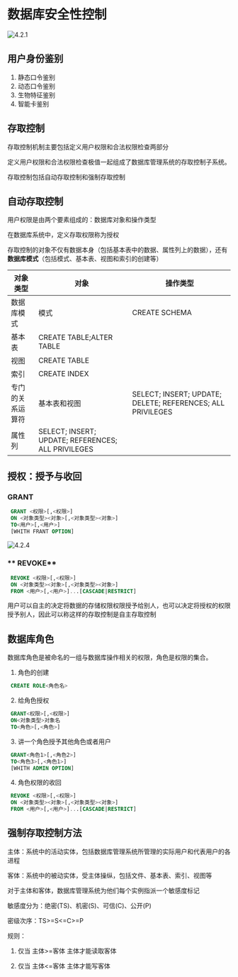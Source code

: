 # 数据库安全性控制

![4.2.1](https://gitee.com/sagi-li/blogpicture/raw/master/img/arti/sql-4.2.1.jpg)

## **用户身份鉴别**

1. 静态口令鉴别
2. 动态口令鉴别
3. 生物特征鉴别
4. 智能卡鉴别

## **存取控制**

存取控制机制主要包括定义用户权限和合法权限检查两部分

定义用户权限和合法权限检查极值一起组成了数据库管理系统的存取控制子系统。

存取控制包括自动存取控制和强制存取控制

## **自动存取控制**

用户权限是由两个要素组成的：数据库对象和操作类型

在数据库系统中，定义存取权限称为授权

存取控制的对象不仅有数据本身（包括基本表中的数据、属性列上的数据），还有**数据库模式**（包括模式、基本表、视图和索引的创建等）



| 对象类型         | 对象                                               | 操作类型                                                   |
| ---------------- | -------------------------------------------------- | ---------------------------------------------------------- |
| 数据库模式       | 模式                                               | CREATE SCHEMA                                              |
| 基本表           | CREATE TABLE;ALTER TABLE                           |                                                            |
| 视图             | CREATE TABLE                                       |                                                            |
| 索引             | CREATE INDEX                                       |                                                            |
| 专门的关系运算符 | 基本表和视图                                       | SELECT; INSERT; UPDATE; DELETE; REFERENCES; ALL PRIVILEGES |
| 属性列           | SELECT; INSERT; UPDATE; REFERENCES; ALL PRIVILEGES |                                                            |



## **授权：授予与收回**

### **GRANT**

```sql
 GRANT <权限>[,<权限>]
 ON <对象类型><对象>[,<对象类型><对象>]
 TO<用户>[,<用户>]
 [WHITH FRANT OPTION]
```

![4.2.4](https://gitee.com/sagi-li/blogpicture/raw/master/img/arti/sql-4.2.4.jpg)



### ** REVOKE**

```sql
 REVOKE <权限>[,<权限>]
 ON <对象类型><对象>[,<对象类型><对象>]
 FROM <用户>[,<用户>]...[CASCADE|RESTRICT]
```

用户可以自主的决定将数据的存储权限权限授予给别人，也可以决定将授权的权限授予别人，因此可以称这样的存取控制是自主存取控制

## **数据库角色**

数据库角色是被命名的一组与数据库操作相关的权限，角色是权限的集合。

1. 角色的创建

```sql
 CREATE ROLE<角色名>
```

2. 给角色授权

```sql
 GRANT<权限>[,<权限>]
 ON<对象类型>对象名
 TO<角色>[,<角色>]
```

3. 讲一个角色授予其他角色或者用户

```sql
 GRANT<角色1>[,<角色2>]
 TO<角色3>[,<角色1>]
 [WHITH ADMIN OPTION]
```

4. 角色权限的收回

```sql
 REVOKE <权限>[,<权限>]
 ON <对象类型><对象>[,<对象类型><对象>]
 FROM <用户>[,<用户>]...[CASCADE|RESTRICT]
```

## **强制存取控制方法**

主体：系统中的活动实体，包括数据库管理系统所管理的实际用户和代表用户的各进程

客体：系统中的被动实体，受主体操纵，包括文件、基本表、索引、视图等

对于主体和客体，数据库管理系统为他们每个实例指派一个敏感度标记

敏感度分为：绝密(TS)、机密(S)、可信(C)、公开(P)

密级次序：TS>=S<=C>=P

规则：

1. 仅当 主体>=客体 主体才能读取客体

2. 仅当 主体<=客体 主体才能写客体
